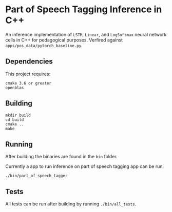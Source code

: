 # Part of Speech Tagging Inference in C++

An inference implementation of `LSTM`, `Linear`, and `LogSoftmax` neural network cells in C++ for pedagogical purposes. Verfired against `apps/pos_data/pytorch_baseline.py`. 

## Dependencies

This project requires:
```
cmake 3.6 or greater
openblas
```

## Building

```
mkdir build
cd build
cmake ..
make
```

## Running

After building the binaries are found in the `bin` folder.

Currently a app to run inference on part of speech tagging app can be run.

```
./bin/part_of_speech_tagger
```

## Tests

All tests can be run after building by running `./bin/all_tests`.

